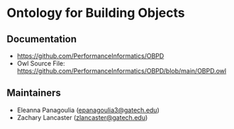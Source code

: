 # Ontology for Building Objects

## Documentation
- https://github.com/PerformanceInformatics/OBPD
- Owl Source File: https://github.com/PerformanceInformatics/OBPD/blob/main/OBPD.owl

## Maintainers
- Eleanna Panagoulia ([epanagoulia3@gatech.edu](epanagoulia3@gatech.edu))
- Zachary Lancaster ([zlancaster@gatech.edu](zlancaster@gatech.edu))